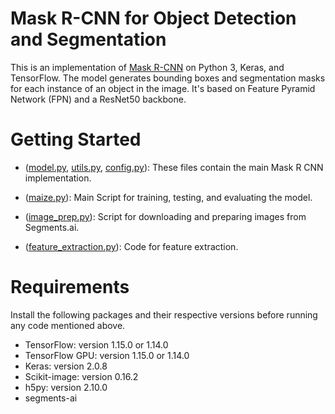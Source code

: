 # Mask R-CNN for Object Detection and Segmentation

This is an implementation of [Mask R-CNN](https://arxiv.org/abs/1703.06870) on Python 3, Keras, and TensorFlow. The model generates bounding boxes and segmentation masks for each instance of an object in the image. It's based on Feature Pyramid Network (FPN) and a ResNet50 backbone.

# Getting Started

* ([model.py](mrcnn/model.py), [utils.py](mrcnn/utils.py), [config.py](mrcnn/config.py)): These files contain the main Mask R CNN implementation. 

* ([maize.py](samples/maize/maize.py)): Main Script for training, testing, and evaluating the model.

* ([image_prep.py](samples/maize/image_prep.py)): Script for downloading and preparing images from Segments.ai.

* ([feature_extraction.py](samples/maize/feature_extraction.py)): Code for feature extraction.


# Requirements

Install the following packages and their respective versions before running any code mentioned above. 

- TensorFlow: version 1.15.0 or 1.14.0
- TensorFlow GPU: version 1.15.0 or 1.14.0
- Keras: version 2.0.8
- Scikit-image: version 0.16.2
- h5py: version 2.10.0
- segments-ai
